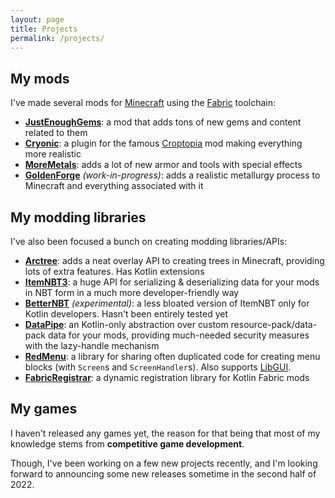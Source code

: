 ```yaml
---
layout: page
title: Projects
permalink: /projects/
---
```


## My mods

I've made several mods for [Minecraft](https://minecraft.net) using the [Fabric](https://fabricmc.net) toolchain:

- **[JustEnoughGems](https://github.com/RedGrapefruit09/JustEnoughGems)**: a mod that adds tons of new
  gems and content related to them
- **[Cryonic](https://github.com/RedGrapefruit09/Cryonic)**: a plugin for the famous
  [Croptopia](https://https://www.curseforge.com/minecraft/mc-mods/croptopia-fabric) mod making everything more realistic
- **[MoreMetals](https://github.com/RedGrapefruit09/MoreMetals)**: adds a lot of new armor and tools with special effects
- **[GoldenForge](https://github.com/RedGrapefruit09/GoldenForge)** _(work-in-progress)_: adds a realistic metallurgy
  process to Minecraft and everything associated with it

## My modding libraries

I've also been focused a bunch on creating modding libraries/APIs:

- **[Arctree](https://github.com/RedGrapefruit09/Arctree)**: adds a neat overlay API to creating trees in Minecraft,
  providing lots of extra features. Has Kotlin extensions
- **[ItemNBT3](https://github.com/RedGrapefruit09/ItemNBT)**: a huge API for serializing & deserializing data for your
  mods in NBT form in a much more developer-friendly way
- **[BetterNBT](https://github.com/RedGrapefruit09/BetterNBT)** _(experimental)_: a less bloated version of ItemNBT
  only for Kotlin developers. Hasn't been entirely tested yet
- **[DataPipe](https://github.com/RedGrapefruit09/DataPipe)**: an Kotlin-only abstraction over custom resource-pack/data-pack
  data for your mods, providing much-needed security measures with the lazy-handle mechanism
- **[RedMenu](https://github.com/RedGrapefruit09/RedMenu)**: a library for sharing often duplicated code for creating
  menu blocks (with `Screen`s and `ScreenHandler`s). Also supports [LibGUI](https://github.com/CottonMC/LibGUI).
- **[FabricRegistrar](https://github.com/RedGrapefruit09/FabricRegistrar)**: a dynamic registration library for Kotlin
  Fabric mods

## My games

I haven't released any games yet, the reason for that being that most of my knowledge stems from
**competitive game development**.

Though, I've been working on a few new projects recently, and I'm looking forward to announcing some new releases
sometime in the second half of 2022.
